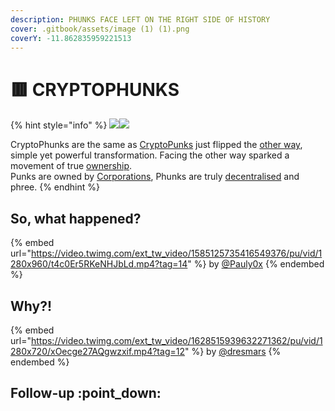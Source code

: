 ```yaml
---
description: PHUNKS FACE LEFT ON THE RIGHT SIDE OF HISTORY
cover: .gitbook/assets/image (1) (1).png
coverY: -11.862835959221513
---
```


# 🟥 CRYPTOPHUNKS

{% hint style="info" %}
![](<.gitbook/assets/Phunk\_4156 (1).png>)![](.gitbook/assets/Phunk\_4156.png)

CryptoPhunks are the same as <mark style="color:green;"></mark> [CryptoPunks](https://www.larvalabs.com/cryptopunks) just flipped the [other way](about/phunks/phunk-is-art.md), simple yet powerful transformation. Facing the other way sparked a movement of true [ownership](about/phunks/phunk-is-web3.md).\
Punks are owned by [Corporations](https://twitter.com/cryptopunksnfts/status/1502421713153318918?s=20\&t=sf95wtqypGRjjYHGxaH5lg), Phunks are truly [decentralised](about/phunks/phunk-is-web3.md) and phree.
{% endhint %}

## So, what happened?

{% embed url="https://video.twimg.com/ext_tw_video/1585125735416549376/pu/vid/1280x960/t4c0Er5RKeNHJbLd.mp4?tag=14" %}
by [@Pauly0x](https://twitter.com/Pauly0x)
{% endembed %}

## Why?!

{% embed url="https://video.twimg.com/ext_tw_video/1628515939632271362/pu/vid/1280x720/xOecge27AQgwzxif.mp4?tag=12" %}
by [@dresmars](https://twitter.com/dresmars/status/1611325328181559302?s=20\&t=SUfeYIWTjKouHw0xueNL3w)
{% endembed %}

## Follow-up :point\_down:
